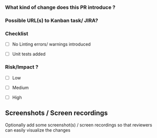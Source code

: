 ### What kind of change does this PR introduce ?

<!-- E.g. Is it a new feature, bugfix, code improvement etc. ? Add some description. -->


### Possible URL(s) to Kanban task/ JIRA?

<!-- E.g. URL to Miro task or the JIRA ticket  -->


### Checklist

- [ ] No Linting errors/ warnings introduced
- [ ] Unit tests added


### Risk/Impact ?
- [ ] Low
- [ ] Medium
- [ ] High




## Screenshots / Screen recordings

Optionally add some screenshot(s) / screen recordings so that reviewers can easily visualize the changes
